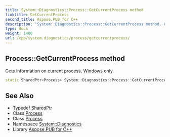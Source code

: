 ```yaml
---
title: System::Diagnostics::Process::GetCurrentProcess method
linktitle: GetCurrentProcess
second_title: Aspose.PUB for C++
description: 'System::Diagnostics::Process::GetCurrentProcess method. Gets information on current process. Windows only in C++.'
type: docs
weight: 1400
url: /cpp/system.diagnostics/process/getcurrentprocess/
---
```

## Process::GetCurrentProcess method


Gets information on current process. [Windows](../../../system.windows/) only.

```cpp
static SharedPtr<Process> System::Diagnostics::Process::GetCurrentProcess()
```

## See Also

* Typedef [SharedPtr](../../../system/sharedptr/)
* Class [Process](../)
* Class [Process](../)
* Namespace [System::Diagnostics](../../)
* Library [Aspose.PUB for C++](../../../)
